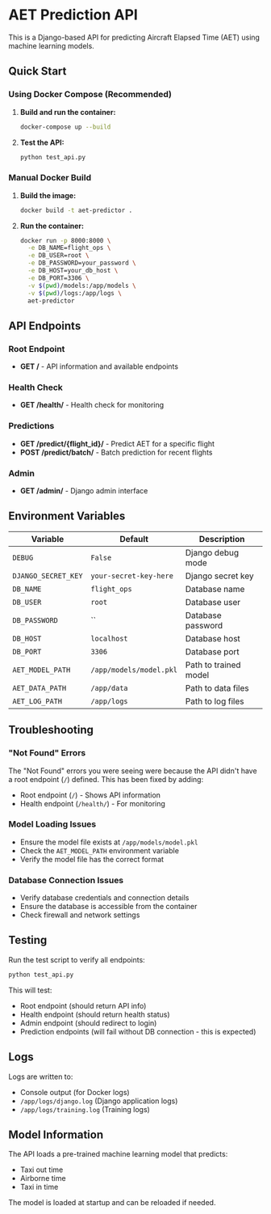 # AET Prediction API

This is a Django-based API for predicting Aircraft Elapsed Time (AET) using machine learning models.

## Quick Start

### Using Docker Compose (Recommended)

1. **Build and run the container:**
   ```bash
   docker-compose up --build
   ```

2. **Test the API:**
   ```bash
   python test_api.py
   ```

### Manual Docker Build

1. **Build the image:**
   ```bash
   docker build -t aet-predictor .
   ```

2. **Run the container:**
   ```bash
   docker run -p 8000:8000 \
     -e DB_NAME=flight_ops \
     -e DB_USER=root \
     -e DB_PASSWORD=your_password \
     -e DB_HOST=your_db_host \
     -e DB_PORT=3306 \
     -v $(pwd)/models:/app/models \
     -v $(pwd)/logs:/app/logs \
     aet-predictor
   ```

## API Endpoints

### Root Endpoint
- **GET /** - API information and available endpoints

### Health Check
- **GET /health/** - Health check for monitoring

### Predictions
- **GET /predict/{flight_id}/** - Predict AET for a specific flight
- **POST /predict/batch/** - Batch prediction for recent flights

### Admin
- **GET /admin/** - Django admin interface

## Environment Variables

| Variable | Default | Description |
|----------|---------|-------------|
| `DEBUG` | `False` | Django debug mode |
| `DJANGO_SECRET_KEY` | `your-secret-key-here` | Django secret key |
| `DB_NAME` | `flight_ops` | Database name |
| `DB_USER` | `root` | Database user |
| `DB_PASSWORD` | `` | Database password |
| `DB_HOST` | `localhost` | Database host |
| `DB_PORT` | `3306` | Database port |
| `AET_MODEL_PATH` | `/app/models/model.pkl` | Path to trained model |
| `AET_DATA_PATH` | `/app/data` | Path to data files |
| `AET_LOG_PATH` | `/app/logs` | Path to log files |

## Troubleshooting

### "Not Found" Errors
The "Not Found" errors you were seeing were because the API didn't have a root endpoint (`/`) defined. This has been fixed by adding:
- Root endpoint (`/`) - Shows API information
- Health endpoint (`/health/`) - For monitoring

### Model Loading Issues
- Ensure the model file exists at `/app/models/model.pkl`
- Check the `AET_MODEL_PATH` environment variable
- Verify the model file has the correct format

### Database Connection Issues
- Verify database credentials and connection details
- Ensure the database is accessible from the container
- Check firewall and network settings

## Testing

Run the test script to verify all endpoints:
```bash
python test_api.py
```

This will test:
- Root endpoint (should return API info)
- Health endpoint (should return health status)
- Admin endpoint (should redirect to login)
- Prediction endpoints (will fail without DB connection - this is expected)

## Logs

Logs are written to:
- Console output (for Docker logs)
- `/app/logs/django.log` (Django application logs)
- `/app/logs/training.log` (Training logs)

## Model Information

The API loads a pre-trained machine learning model that predicts:
- Taxi out time
- Airborne time  
- Taxi in time

The model is loaded at startup and can be reloaded if needed.
